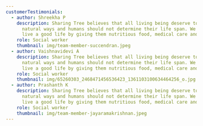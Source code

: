 ```yaml
---
customerTestimonials:
  - author: Shreekha P
    description: Sharing Tree believes that all living being deserve to live life by
      natural ways and humans should not determine their life span. We help cows
      live a good life by giving them nutritious food, medical care and love.
    role: Social worker
    thumbnail: img/team-member-succendran.jpeg
  - author: Vaishnavidevi A
    description: Sharing Tree believes that all living being deserve to live life by
      natural ways and humans should not determine their life span. We help cows
      live a good life by giving them nutritious food, medical care and love.
    role: Social worker
    thumbnail: img/65260303_2468471456536423_1361103100634464256_o.jpg
  - author: Prashanth K
    description: Sharing Tree believes that all living being deserve to live life by
      natural ways and humans should not determine their life span. We help cows
      live a good life by giving them nutritious food, medical care and love.
    role: Social worker
    thumbnail: img/team-member-jayaramakrishnan.jpeg
---
```

